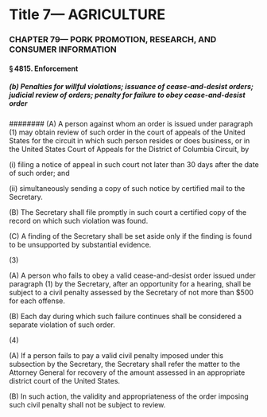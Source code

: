 
# Title 7— AGRICULTURE
### CHAPTER 79— PORK PROMOTION, RESEARCH, AND CONSUMER INFORMATION
#### § 4815. Enforcement
##### (b) Penalties for willful violations; issuance of cease-and-desist orders; judicial review of orders; penalty for failure to obey cease-and-desist order
######## (A) A person against whom an order is issued under paragraph (1) may obtain review of such order in the court of appeals of the United States for the circuit in which such person resides or does business, or in the United States Court of Appeals for the District of Columbia Circuit, by

(i) filing a notice of appeal in such court not later than 30 days after the date of such order; and

(ii) simultaneously sending a copy of such notice by certified mail to the Secretary.

(B) The Secretary shall file promptly in such court a certified copy of the record on which such violation was found.

(C) A finding of the Secretary shall be set aside only if the finding is found to be unsupported by substantial evidence.

(3)

(A) A person who fails to obey a valid cease-and-desist order issued under paragraph (1) by the Secretary, after an opportunity for a hearing, shall be subject to a civil penalty assessed by the Secretary of not more than $500 for each offense.

(B) Each day during which such failure continues shall be considered a separate violation of such order.

(4)

(A) If a person fails to pay a valid civil penalty imposed under this subsection by the Secretary, the Secretary shall refer the matter to the Attorney General for recovery of the amount assessed in an appropriate district court of the United States.

(B) In such action, the validity and appropriateness of the order imposing such civil penalty shall not be subject to review.
